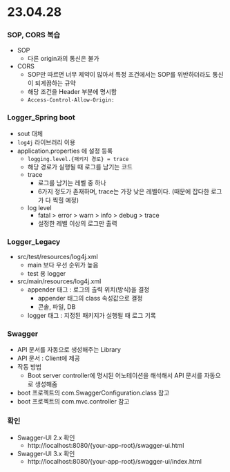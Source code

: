 # 23.04.28
### SOP, CORS 복습
- SOP
  - 다른 origin과의 통신은 불가
- CORS
  - SOP만 따르면 너무 제약이 많아서 특정 조건에서는 SOP를 위반하더라도 통신이 되게끔하는 규약
  - 해당 조건을 Header 부분에 명시함
  - `Access-Control-Allow-Origin: `

### Logger_Spring boot
- sout 대체
- `log4j` 라이브러리 이용
- application.properties 에 설정 등록
  - `logging.level.{패키지 경로} = trace`
  - 해당 경로가 실행될 때 로그를 남기는 코드
  - trace
    - 로그를 남기는 레벨 중 하나
    - 6가지 정도가 존재하며, trace는 가장 낮은 레벨이다. (때문에 잡다한 로그가 다 찍힐 예정)
  - log level
    - fatal > error > warn > info > debug > trace
    - 설정한 레벨 이상의 로그만 출력

### Logger_Legacy
- src/test/resources/log4j.xml
  - main 보다 우선 순위가 높음
  - test 용 logger
- src/main/resources/log4j.xml
  - appender 태그 : 로그의 출력 위치(방식)을 결정
    - appender 태그의 class 속성값으로 결정
    - 콘솔, 파일, DB
  - logger 태그 : 지정된 패키지가 실행될 때 로그 기록

### Swagger 
- API 문서를 자동으로 생성해주는 Library
- API 문서 : Client에 제공
- 작동 방법
  - Boot server controller에 명시된 어노테이션을 해석해서 API 문서를 자동으로 생성해줌
- boot 프로젝트의 com.SwaggerConfiguration.class 참고
- boot 프로젝트의 com.mvc.controller 참고

### 확인
- Swagger-UI 2.x 확인
  - http://localhost:8080/{your-app-root}/swagger-ui.html
- Swagger-UI 3.x 확인
  - http://localhost:8080/{your-app-root}/swagger-ui/index.html